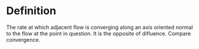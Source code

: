 # Definition

The rate at which adjacent flow is converging along an axis oriented
normal to the flow at the point in question. It is the opposite of
difluence. Compare convergence.
